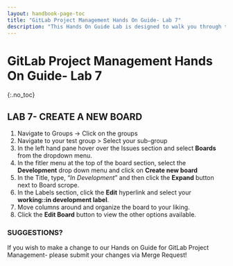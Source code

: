```yaml
---
layout: handbook-page-toc
title: "GitLab Project Management Hands On Guide- Lab 7"
description: "This Hands On Guide Lab is designed to walk you through the lab exercises used in the GitLab Project Management course."
---
```

# GitLab Project Management Hands On Guide- Lab 7
{:.no_toc}

## LAB 7- CREATE A NEW BOARD

1. Navigate to Groups -> Click on the groups
2. Navigate to your test group > Select your sub-group 
3. In the left hand pane hover over the Issues section and select **Boards** from the dropdown menu.  
4. In the fitler menu at the top of the board section, select the **Development** drop down menu and click on **Create new board**  
5. In the Title, type, “*In Development*” and then click the **Expand** button next to Board scrope.  
6. In the Labels section, click the **Edit** hyperlink and select your **working::in development label**. 
7. Move columns around and organize the board to your liking.  
8. Click the **Edit Board** button to view the other options available. 

### SUGGESTIONS?

If you wish to make a change to our Hands on Guide for GitLab Project Management- please submit your changes via Merge Request!
